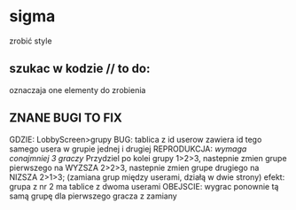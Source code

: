 # sigma
zrobić style
## szukac w kodzie // to do:
oznaczaja one elementy do zrobienia

## ZNANE BUGI TO FIX
GDZIE: LobbyScreen>grupy
BUG: tablica z id userow zawiera id tego samego usera w grupie jednej i drugiej 
REPRODUKCJA: _wymaga conajmniej 3 graczy_ Przydziel po kolei grupy 1>2>3, nastepnie zmien grupe pierwszego na WYZSZA 2>2>3, nastepnie zmien grupe drugiego na NIZSZA 2>1>3; (zamiana grup między userami, działą w dwie strony) efekt: grupa z nr 2 ma tablice z dwoma userami
OBEJSCIE: wygrac ponownie tą samą grupę dla pierwszego gracza z zamiany
